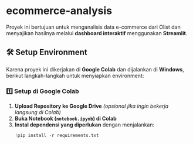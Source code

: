 # ecommerce-analysis

Proyek ini bertujuan untuk menganalisis data e-commerce dari Olist dan menyajikan hasilnya melalui **dashboard interaktif** menggunakan **Streamlit**.

## 🛠️ Setup Environment

Karena proyek ini dikerjakan di **Google Colab** dan dijalankan di **Windows**, berikut langkah-langkah untuk menyiapkan environment:

### **1️⃣ Setup di Google Colab**
1. **Upload Repository ke Google Drive** *(opsional jika ingin bekerja langsung di Colab)*
2. **Buka Notebook (`notebook.ipynb`) di Colab**
3. **Instal dependensi yang diperlukan** dengan menjalankan:
   ```python
   !pip install -r requirements.txt
